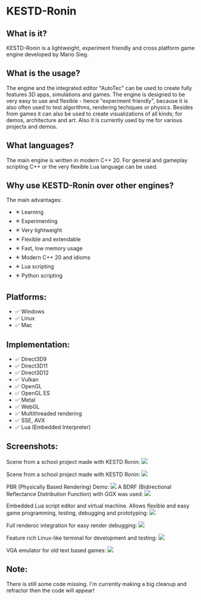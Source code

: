 # KESTD-Ronin
## What is it?
KESTD-Ronin is a lightweight, experiment friendly and cross platform game engine developed by Mario Sieg.

## What is the usage?
The engine and the integrated editor "AutoTec" can be used to create fully features 3D apps, simulations and games.
The engine is designed to be very easy to use and flexible - hence "experiment friendly", because 
it is also often used to test algorithms, rendering techiques or physics.
Besides from games it can also be used to create visualizations of all kinds; for demos, architecture and art.
Also it is currently used by me for various projects and demos.

## What languages?
The main engine is written in modern C++ 20.
For general and gameplay scripting C++ or the very flexible Lua language can be used.

## Why use KESTD-Ronin over other engines?
The main advantages:
- :eight_pointed_black_star: Learning
- :eight_pointed_black_star: Experimenting
- :eight_pointed_black_star: Very lightweight
- :eight_pointed_black_star: Flexible and extendable
- :eight_pointed_black_star: Fast, low memory usage
- :eight_pointed_black_star: Modern C++ 20 and idioms
- :eight_pointed_black_star: Lua scripting
- :eight_pointed_black_star: Python scripting

## Platforms:
- :white_check_mark: Windows
- :white_check_mark: Linux
- :white_check_mark: Mac

## Implementation:
- :white_check_mark: Direct3D9
- :white_check_mark: Direct3D11
- :white_check_mark: Direct3D12
- :white_check_mark: Vulkan
- :white_check_mark: OpenGL
- :white_check_mark: OpenGL ES
- :white_check_mark: Metal
- :white_check_mark: WebGL
- :white_check_mark: Multithreaded rendering
- :white_check_mark: SSE, AVX
- :white_check_mark: Lua (Embedded Interpreter)

## Screenshots:
Scene from a school project made with KESTD Ronin:
![](https://i.imgur.com/hsalb8I.png)

Scene from a school project made with KESTD Ronin:
![](https://i.imgur.com/zyCs9yA.png)

PBR (Physically Based Rendering) Demo:
![](https://i.imgur.com/fDpW76X.jpg)
A BDRF (Bidirectional Reflectance Distribution Function) with GGX was used:
![](https://i.imgur.com/DSEGsN8.png)

Embedded Lua script editor and virtual machine. Allows flexible and easy
game programming, testing, debugging and prototyping:
![](https://i.imgur.com/pxP9NIv.png)

Full renderoc integration for easy render debugging:
![](https://i.imgur.com/I77S9Z3.png)

Feature rich Linux-like terminal for development and testing:
![](https://i.imgur.com/G6wEpb8.png)

VGA emulator for old text based games:
![](https://i.imgur.com/h1A2El8.png)

## Note:
There is still some code missing. I'm currently making
a big cleanup and refractor then the code will appear!
